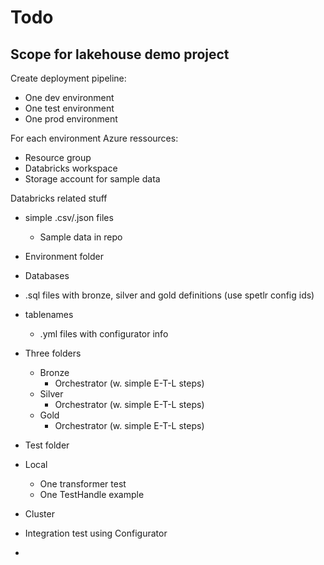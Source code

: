 # Todo

## Scope for lakehouse demo project


Create deployment pipeline:
* One dev environment
* One test environment
* One prod environment

For each environment Azure ressources:
* Resource group
* Databricks workspace
* Storage account for sample data


Databricks related stuff
* simple .csv/.json files
  * Sample data in repo

* Environment folder
 * Databases
  * .sql files with bronze, silver and gold definitions (use spetlr config ids) 
 * tablenames
   * .yml files with configurator info    

* Three folders
  * Bronze
    * Orchestrator (w. simple E-T-L steps)
  * Silver
    * Orchestrator (w. simple E-T-L steps)
  * Gold
    * Orchestrator (w. simple E-T-L steps)
* Test folder
 * Local
   * One transformer test
   * One TestHandle example
 * Cluster
  * Integration test using Configurator
  * 
